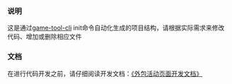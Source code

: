 ### 说明
这是通过[game-tool-cli](https://bytedance.feishu.cn/docs/doccnSii4EuqQetNarg1UgR4Nog#) init命令自动化生成的项目结构，请根据实际需求来修改代码、增加或删除相应文件

### 文档
在进行代码开发之前，请仔细阅读开发文档：[《外包活动页面开发文档》](https://bytedance.feishu.cn/docs/doccntMkQZ5l5dtX8xn0LOh1lse)


